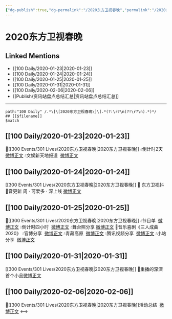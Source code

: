 ```yaml
---
{"dg-publish":true,"dg-permalink":"/2020东方卫视春晚","permalink":"/2020东方卫视春晚/","created":"2023-04-02T18:09:08.000+08:00","updated":"2023-04-10T16:03:30.000+08:00"}
---
```


# 2020东方卫视春晚

## Linked Mentions
- [[100 Daily/2020-01-23\|2020-01-23]]
- [[100 Daily/2020-01-24\|2020-01-24]]
- [[100 Daily/2020-01-25\|2020-01-25]]
- [[100 Daily/2020-01-31\|2020-01-31]]
- [[100 Daily/2020-02-06\|2020-02-06]]
- [[Publish/资讯站盘点总结汇总\|资讯站盘点总结汇总]]


---

```expander
path:"100 Daily" /.*\[\[2020东方卫视春晚\]\].*(?:\r?\n(?!\r?\n).*)*/
## [[$filename]]
$match
```
## [[100 Daily/2020-01-23\|2020-01-23]]
🌠[[300 Events/301 Lives/2020东方卫视春晚\|2020东方卫视春晚]]
💧倒计时2天  [微博正文](https://m.weibo.cn/6466290670/4463868170767070)
💧文娱新天地报道  [微博正文](https://m.weibo.cn/6466290670/4463903771912605)
## [[100 Daily/2020-01-24\|2020-01-24]]
[[300 Events/301 Lives/2020东方卫视春晚\|2020东方卫视春晚]]
💞 东方卫视抖🎼音更新 周 · 可爱多 · 深上线
[微博正文](https://m.weibo.cn/6466290670/4464267585187669)
## [[100 Daily/2020-01-25\|2020-01-25]]
🌠[[300 Events/301 Lives/2020东方卫视春晚\|2020东方卫视春晚]]
💧节目单  [微博正文](https://m.weibo.cn/6466290670/4464609237150490)
💧倒计时四小时  [微博正文](https://m.weibo.cn/6466290670/4464647040662636)
💧舞台照分享 [微博正文](https://m.weibo.cn/6466290670/4464701499068839)
💫音乐喜剧《三人成曲2020》
💧官博分享  [微博正文](https://m.weibo.cn/6466290670/4464712684961435)
💧青藏高原  [微博正文](https://m.weibo.cn/6466290670/4464713020921526)
💧腾讯视频分享  [微博正文](https://m.weibo.cn/6466290670/4464716389150264)
💧小站分享  [微博正文](https://m.weibo.cn/6466290670/4464719245480738)
## [[100 Daily/2020-01-31\|2020-01-31]]
[[300 Events/301 Lives/2020东方卫视春晚\|2020东方卫视春晚]]
🐰重播的深深首个小品[微博正文](https://m.weibo.cn/6466290670/4466798034260553)
## [[100 Daily/2020-02-06\|2020-02-06]]
🌠[[300 Events/301 Lives/2020东方卫视春晚\|2020东方卫视春晚]]活动总结  [微博正文](https://m.weibo.cn/6466290670/4468928232821209)
<-->